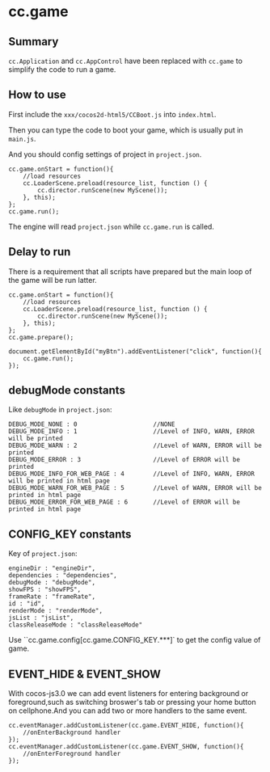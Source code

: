 # cc.game

## Summary

`cc.Application` and `cc.AppControl` have been replaced with `cc.game` to simplify the code to run a game.

## How to use

First include the `xxx/cocos2d-html5/CCBoot.js` into `index.html`.

Then you can type the code to boot your game, which is usually put in `main.js`.

And you should config settings of project in `project.json`.

```
cc.game.onStart = function(){
    //load resources
    cc.LoaderScene.preload(resource_list, function () {
        cc.director.runScene(new MyScene());
    }, this);
};
cc.game.run();
```

The engine will read `project.json` while `cc.game.run` is called.


## Delay to run

There is a requirement that all scripts have prepared but the main loop of the game will be run latter.

```
cc.game.onStart = function(){
    //load resources
    cc.LoaderScene.preload(resource_list, function () {
        cc.director.runScene(new MyScene());
    }, this);
};
cc.game.prepare();

document.getElementById("myBtn").addEventListener("click", function(){
    cc.game.run();
});
```

## debugMode constants


Like `debugMode` in `project.json`:

```
DEBUG_MODE_NONE : 0                     //NONE
DEBUG_MODE_INFO : 1                     //Level of INFO, WARN, ERROR will be printed
DEBUG_MODE_WARN : 2                     //Level of WARN, ERROR will be printed
DEBUG_MODE_ERROR : 3                    //Level of ERROR will be printed
DEBUG_MODE_INFO_FOR_WEB_PAGE : 4        //Level of INFO, WARN, ERROR will be printed in html page
DEBUG_MODE_WARN_FOR_WEB_PAGE : 5        //Level of WARN, ERROR will be printed in html page
DEBUG_MODE_ERROR_FOR_WEB_PAGE : 6       //Level of ERROR will be printed in html page
```

## CONFIG_KEY constants

Key of `project.json`:

```
engineDir : "engineDir",
dependencies : "dependencies",
debugMode : "debugMode",
showFPS : "showFPS",
frameRate : "frameRate",
id : "id",
renderMode : "renderMode",
jsList : "jsList",
classReleaseMode : "classReleaseMode"
```

Use ``cc.game.config[cc.game.CONFIG_KEY.***]` to get the config value of game.

## EVENT\_HIDE & EVENT\_SHOW
With cocos-js3.0 we can add event listeners for entering background or foreground,such as switching broswer's tab or pressing your home button on cellphone.And you can add two or more handlers to the same event. 

	cc.eventManager.addCustomListener(cc.game.EVENT_HIDE, function(){
        //onEnterBackground handler
    });
    cc.eventManager.addCustomListener(cc.game.EVENT_SHOW, function(){
        //onEnterForeground handler
    });
